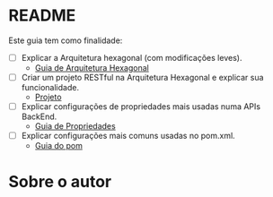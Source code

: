 # README

Este guia tem como finalidade:

-[ ] Explicar a Arquitetura hexagonal (com modificações leves).
    - [Guia de Arquitetura Hexagonal](resources/doc/guia-arquitetura-hexagonal.md)
-[ ] Criar um projeto RESTful na Arquitetura Hexagonal e explicar sua funcionalidade.
    - [Projeto](resources/doc/guia-do-projeto.md)
-[ ] Explicar configurações de propriedades mais usadas numa APIs BackEnd.
    - [Guia de Propriedades](resources/doc/guia-de-propriedades.md)
-[ ] Explicar configurações mais comuns usadas no pom.xml.
    - [Guia do pom](resources/doc/guia-pom.md)

# Sobre o autor

